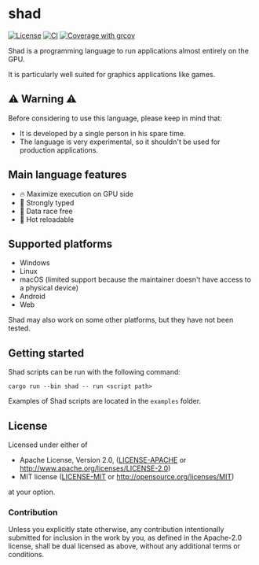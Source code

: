 # shad

[![License](https://img.shields.io/badge/license-MIT%2FApache-blue.svg)](https://github.com/Nicolas-Ferre/shad#license)
[![CI](https://github.com/Nicolas-Ferre/shad/actions/workflows/ci.yml/badge.svg)](https://github.com/Nicolas-Ferre/shad/actions/workflows/ci.yml)
[![Coverage with grcov](https://img.shields.io/codecov/c/gh/Nicolas-Ferre/shad)](https://app.codecov.io/gh/Nicolas-Ferre/shad)

Shad is a programming language to run applications almost entirely on the GPU.

It is particularly well suited for graphics applications like games.

## ⚠️ Warning ⚠️

Before considering to use this language, please keep in mind that:

- It is developed by a single person in his spare time.
- The language is very experimental, so it shouldn't be used for production applications.

## Main language features

- 🔥 Maximize execution on GPU side
- 💪 Strongly typed
- 🔀 Data race free
- 🔄 Hot reloadable

## Supported platforms

- Windows
- Linux
- macOS (limited support because the maintainer doesn't have access to a physical device)
- Android
- Web

Shad may also work on some other platforms, but they have not been tested.

## Getting started

Shad scripts can be run with the following command:

```shell
cargo run --bin shad -- run <script path>
```

Examples of Shad scripts are located in the `examples` folder.

## License

Licensed under either of

* Apache License, Version 2.0, ([LICENSE-APACHE](LICENSE-APACHE)
  or http://www.apache.org/licenses/LICENSE-2.0)
* MIT license ([LICENSE-MIT](LICENSE-MIT) or http://opensource.org/licenses/MIT)

at your option.

### Contribution

Unless you explicitly state otherwise, any contribution intentionally submitted for inclusion in the
work by you, as
defined in the Apache-2.0 license, shall be dual licensed as above, without any additional terms or
conditions.
